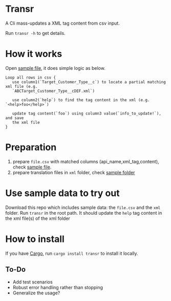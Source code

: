 # Transr

A Cli mass-updates a XML tag content from csv input.

Run `transr -h` to get details.

# How it works

Open [sample file](./file.csv), it does simple logic as below.

```
Loop all rows in csv {
   use column1(`Target_Customer_Type__c`) to locate a partial matching xml file (e.g.
   `ABCTarget_Customer_Type__cDEF.xml`)

   use column2(`help`) to find the tag content in the xml (e.g. `<help>foo</help>`)

   update tag content(`foo`) using column3 value(`info_to_update!`), and save
   the xml file
}
```

# Preparation

1. prepare `file.csv` with matched columns (api_name,xml_tag,content), check
   [sample file](./file.csv). 
2. prepare translation files in `xml` folder, check [sample folder](./xml/)
   
# Use sample data to try out

Download this repo which includes sample data: the `file.csv` and the `xml` folder.
Run `transr` in the root path.
It should update the `help` tag content in the xml file(s) of the xml folder

# How to install

If you have [Cargo](https://www.rust-lang.org/tools/install),
run `cargo install transr` to install it locally.

## To-Do

- Add test scenarios
- Robust error handling rather than stopping
- Generalize the usage?
